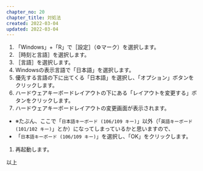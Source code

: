 ```yaml
---
chapter_no: 20
chapter_title: 対処法
created: 2022-03-04
updated: 2022-03-04
---
```

1. 「Windows」+「R」で［設定］（⚙マーク）を選択します。
1. ［時刻と言語］を選択します。
1. ［言語］を選択します。
1. Windowsの表示言語で「日本語」を選択します。
1. 優先する言語の下に出てくる「日本語」を選択し、「オプション」ボタンをクリックします。
1. ハードウェアキーボードレイアウトの下にある「レイアウトを変更する」ボタンをクリックします。
1. ハードウェアキーボードレイアウトの変更画面が表示されます。
  - ※たぶん、ここで「`日本語キーボード (106/109 キー)`」以外（「`英語キーボード(101/102 キー)`」とか）になってしまっているかと思いますので、
  - 「`日本語キーボード (106/109 キー)`」を選択し、「OK」をクリックします。
1. 再起動します。

以上